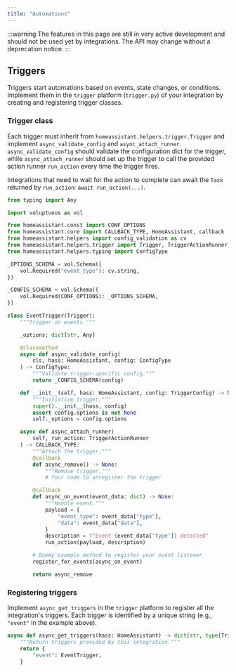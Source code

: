 ```yaml
---
title: "Automations"
---
```


:::warning
The features in this page are still in very active development and should not be used yet by integrations. The API may change without a deprecation notice.
:::

## Triggers

Triggers start automations based on events, state changes, or conditions. Implement them in the `trigger` platform (`trigger.py`) of your integration by creating and registering trigger classes.

### Trigger class

Each trigger must inherit from `homeassistant.helpers.trigger.Trigger` and implement `async_validate_config` and `async_attach_runner`.
`async_validate_config` should validate the configuration dict for the trigger, while
`async_attach_runner` should set up the trigger to call the provided action runner `run_action` every time the trigger fires.


Integrations that need to wait for the action to complete can await the `Task` returned by `run_action`: `await run_action(...)`.

```python
from typing import Any

import voluptuous as vol

from homeassistant.const import CONF_OPTIONS
from homeassistant.core import CALLBACK_TYPE, HomeAssistant, callback
from homeassistant.helpers import config_validation as cv
from homeassistant.helpers.trigger import Trigger, TriggerActionRunner, TriggerConfig
from homeassistant.helpers.typing import ConfigType

_OPTIONS_SCHEMA = vol.Schema({
    vol.Required("event_type"): cv.string,
})

_CONFIG_SCHEMA = vol.Schema({
    vol.Required(CONF_OPTIONS): _OPTIONS_SCHEMA,
})

class EventTrigger(Trigger):
    """Trigger on events."""

    _options: dict[str, Any]

    @classmethod
    async def async_validate_config(
        cls, hass: HomeAssistant, config: ConfigType
    ) -> ConfigType:
        """Validate trigger-specific config."""
        return _CONFIG_SCHEMA(config)

    def __init__(self, hass: HomeAssistant, config: TriggerConfig) -> None:
        """Initialize trigger."""
        super().__init__(hass, config)
        assert config.options is not None
        self._options = config.options

    async def async_attach_runner(
        self, run_action: TriggerActionRunner
    ) -> CALLBACK_TYPE:
        """Attach the trigger."""
        @callback
        def async_remove() -> None:
            """Remove trigger."""
            # Your code to unregister the trigger

        @callback
        def async_on_event(event_data: dict) -> None:
            """Handle event."""
            payload = {
                "event_type": event_data["type"],
                "data": event_data["data"],
            }
            description = f"Event {event_data['type']} detected"
            run_action(payload, description)

        # Dummy example method to register your event listener
        register_for_events(async_on_event)

        return async_remove
```


### Registering triggers

Implement `async_get_triggers` in the `trigger` platform to register all the integration's triggers.
Each trigger is identified by a unique string (e.g., `"event"` in the example above).

```python
async def async_get_triggers(hass: HomeAssistant) -> dict[str, type[Trigger]]:
    """Return triggers provided by this integration."""
    return {
        "event": EventTrigger,
    }
```


